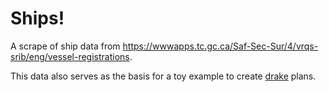 
# Ships\!

A scrape of ship data from
<https://wwwapps.tc.gc.ca/Saf-Sec-Sur/4/vrqs-srib/eng/vessel-registrations>.

This data also serves as the basis for a toy example to create
[drake](https://github.com/ropensci/drake) plans.
